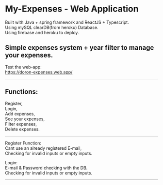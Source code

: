 # My-Expenses - Web Application
Built with Java + spring framework and ReactJS + Typescript. <br/>
Using mySQL clearDB(from heroku) Database. <br/>
Using firebase and heroku to deploy. <br/>

Simple expenses system + year filter to manage your expenses.
------------------

Test the web-app: <br/>
https://doron-expenses.web.app/

--------
Functions: <br/>
--------
Register, <br/>
Login, <br/>
Add expenses,<br/>
See your expenses,<br/>
Filter expenses,<br/>
Delete expenses.<br/>

--------

Register Function:<br/>
Cant use an already registered E-mail,<br/>
Checking for invalid inputs or empty inputs.<br/>

Login:<br/>
E-mail & Password checking with the DB.<br/>
Checking for invalid inputs or empty inputs.<br/>

---------
